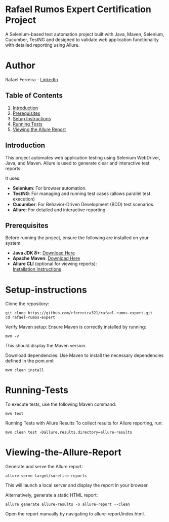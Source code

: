 # Rafael Rumos Expert Certification Project

A Selenium-based test automation project built with Java, Maven, Selenium, Cucumber, TestNG and designed to validate web application functionality with detailed reporting using Allure.

# Author
Rafael Ferreira - [LinkedIn](https://www.linkedin.com/in/rafael--ferreira/)

## Table of Contents
1. [Introduction](#introduction)
2. [Prerequisites](#prerequisites)
3. [Setup Instructions](#setup-instructions)
4. [Running Tests](#Running-Tests)
5. [Viewing the Allure Report](#viewing-the-allure-report)

## Introduction
This project automates web application testing using Selenium WebDriver, Java, and Maven. Allure is used to generate clear and interactive test reports.

It uses:
- **Selenium**: For browser automation.
- **TestNG**: For managing and running test cases (allows parallel test execution)
- **Cucumber**: For Behavior-Driven Development (BDD) test scenarios.
- **Allure**: For detailed and interactive reporting.

## Prerequisites
Before running the project, ensure the following are installed on your system:

- **Java JDK 8+**: [Download Here](https://www.oracle.com/java/technologies/javase-downloads.html)
- **Apache Maven**: [Download Here](https://maven.apache.org/download.cgi)
- **Allure CLI** (optional for viewing reports):  
  [Installation Instructions](https://docs.qameta.io/allure/#_installing_a_commandline)

# Setup-instructions
Clone the repository:
```
git clone https://github.com/rferreira321/rafael-rumos-expert.git
cd rafael-rumos-expert
```
Verify Maven setup: Ensure Maven is correctly installed by running:

```mvn -v```

This should display the Maven version.

Download dependencies: Use Maven to install the necessary dependencies defined in the pom.xml:

```mvn clean install```

# Running-Tests
To execute tests, use the following Maven command:

```mvn test```

Running Tests with Allure Results
To collect results for Allure reporting, run:


```mvn clean test -Dallure.results.directory=allure-results```

# Viewing-the-Allure-Report
Generate and serve the Allure report:

```allure serve target/surefire-reports```

This will launch a local server and display the report in your browser.

Alternatively, generate a static HTML report:

```allure generate allure-results -o allure-report --clean```

Open the report manually by navigating to allure-report/index.html.

